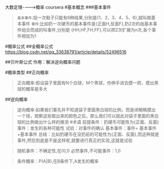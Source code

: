 大数定理---->概率
coursera
#基本概念
###基本事件
>``基本事件``:投一次骰子只能有6种结果,分别是{1、2、3、4、5、6},就叫做基本事件
>``事件``:比如扔一次硬币的基本事件是{正面H,反面F},扔2次的由基本事件组合而成的叫事件,分别是
{HH,HF,FH,FF},可以把2次扩展为n次,各个事件相加为1




#概率公式
##全概率公式
https://blog.csdn.net/qq_33638791/article/details/52496516

##贝叶斯公式
作用：解决逆向概率问题

#概率类型
##正向概率
>正向概率:假设袋子里面有N个白球，M个黑球，你伸手进去摸一把，摸出黑球的概率是多大


##逆向概率
>逆向概率:如果我们事先并不知道袋子里面黑白球的比例，而是闭眼睛摸出一个球，观察这些取出来的颜色之后，那么我们可以就此对袋子里面的黑白球的比例做出什么样的推测
#术语
>前提条件：扔硬币可能性为{正面、反面}
>事件：发生的各种可能性
>试验：对事件的确认
>基本事件：事件= 基本事件+基本事件
>总结：比如扔硬币在没扔前的可能性为{正面、反面},而这种就是事件;然后到底是不是这样呢,就要进行真正的实验,这就是试验

>随机事件：不确定性,在(0,1)
>必然事件,不可能事件：1,0

>条件概率：P(A|B),在B条件下,A发生的概率
